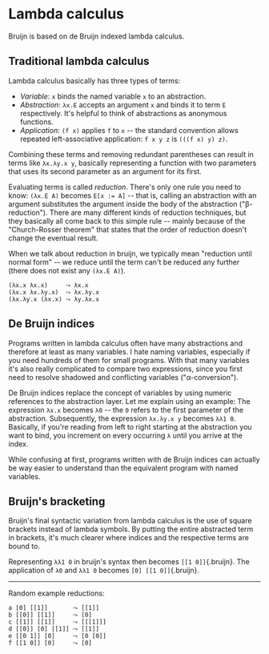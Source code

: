 # Lambda calculus

Bruijn is based on de Bruijn indexed lambda calculus.

## Traditional lambda calculus

Lambda calculus basically has three types of terms:

-   *Variable*: `x` binds the named variable `x` to an abstraction.
-   *Abstraction*: `λx.E` accepts an argument `x` and binds it to term
    `E` respectively. It's helpful to think of abstractions as anonymous
    functions.
-   *Application*: `(f x)` applies `f` to `x` -- the standard convention
    allows repeated left-associative application: `f x y z` is
    `(((f x) y) z)`.

Combining these terms and removing redundant parentheses can result in
terms like `λx.λy.x y`, basically representing a function with two
parameters that uses its second parameter as an argument for its first.

Evaluating terms is called *reduction*. There's only one rule you need
to know: `(λx.E A)` becomes `E[x := A]` -- that is, calling an
abstraction with an argument substitutes the argument inside the body of
the abstraction ("β-reduction"). There are many different kinds of
reduction techniques, but they basically all come back to this simple
rule -- mainly because of the "Church-Rosser theorem" that states that
the order of reduction doesn't change the eventual result.

When we talk about reduction in bruijn, we typically mean "reduction
until normal form" -- we reduce until the term can't be reduced any
further (there does not exist any `(λx.E A)`).

    (λx.x λx.x)     ⤳ λx.x
    (λx.x λx.λy.x)  ⤳ λx.λy.x
    (λx.λy.x (λx.x) ⤳ λy.λx.x

## De Bruijn indices

Programs written in lambda calculus often have many abstractions and
therefore at least as many variables. I hate naming variables,
especially if you need hundreds of them for small programs. With that
many variables it's also really complicated to compare two expressions,
since you first need to resolve shadowed and conflicting variables
("α-conversion").

De Bruijn indices replace the concept of variables by using numeric
references to the abstraction layer. Let me explain using an example:
The expression `λx.x` becomes `λ0` -- the `0` refers to the first
parameter of the abstraction. Subsequently, the expression `λx.λy.x y`
becomes `λλ1 0`. Basically, if you're reading from left to right
starting at the abstraction you want to bind, you increment on every
occurring `λ` until you arrive at the index.

While confusing at first, programs written with de Bruijn indices can
actually be way easier to understand than the equivalent program with
named variables.

## Bruijn's bracketing

Bruijn's final syntactic variation from lambda calculus is the use of
square brackets instead of lambda symbols. By putting the entire
abstracted term in brackets, it's much clearer where indices and the
respective terms are bound to.

Representing `λλ1 0` in bruijn's syntax then becomes `[[1 0]]`{.bruijn}.
The application of `λ0` and `λλ1 0` becomes `[0] [[1 0]]`{.bruijn}.

------------------------------------------------------------------------

Random example reductions:

``` bruijn
a [0] [[1]]       ⤳ [[1]]
b [[0]] [[1]]     ⤳ [0]
c [[1]] [[1]]     ⤳ [[[1]]]
d [[0]] [0] [[1]] ⤳ [[1]]
e [[0 1]] [0]     ⤳ [0 [0]]
f [[1 0]] [0]     ⤳ [0]
```
